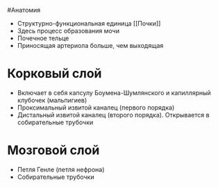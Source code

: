#Анатомия 
- Структурно-функциональная единица [[Почки]]
- Здесь процесс образования мочи
- Почечное тельце
- Приносящая артериола больше, чем выходящая
# Корковый слой
- Включает в себя капсулу Боумена-Шумлянского и капиллярный клубочек (мальпигиев)
- Проксимальный извитой каналец (первого порядка)
- Дистальный извитой каналец (второго порядка). Открывается в собирательные трубочки
# Мозговой слой
- Петля Генле (петля нефрона)
- Собирательные трубочки 